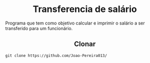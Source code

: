 <h1 align = "center">Transferencia de salário</h1>

<p>Programa que tem como objetivo calcular e imprimir o salário a ser transferido para um funcionário.</p>

<h2 align = "center">Clonar</h2>

````
git clone https://github.com/Joao-Pereira013/

````
